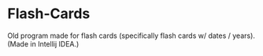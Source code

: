 # Flash-Cards
Old program made for flash cards (specifically flash cards w/ dates / years). (Made in Intellij IDEA.)
